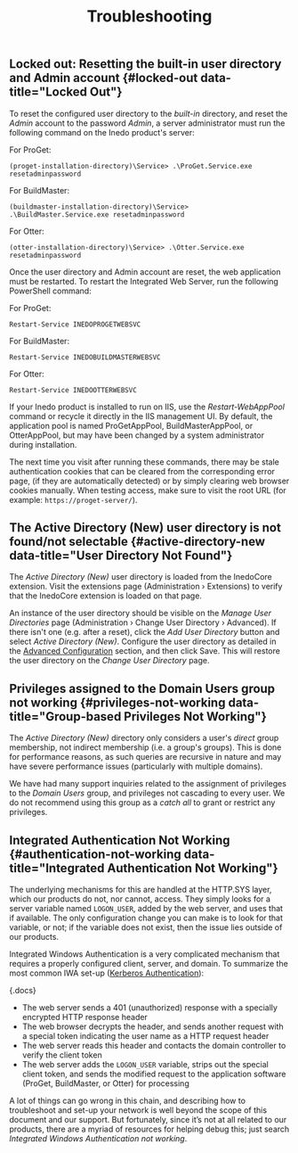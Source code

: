 ﻿---
title: Troubleshooting
sequence: 40
keywords: ldap,active-directory
show-headings-in-nav: true
---

## Locked out: Resetting the built-in user directory and Admin account {#locked-out data-title="Locked Out"}

To reset the configured user directory to the *built-in* directory, and reset the *Admin* account to the password *Admin*, a server administrator must run the following command on the Inedo product's server:

For ProGet:

```
(proget-installation-directory)\Service> .\ProGet.Service.exe resetadminpassword
```

For BuildMaster:

```
(buildmaster-installation-directory)\Service> .\BuildMaster.Service.exe resetadminpassword
```

For Otter:

```
(otter-installation-directory)\Service> .\Otter.Service.exe resetadminpassword
```

Once the user directory and Admin account are reset, the web application must be restarted. To restart the Integrated Web Server, run the following PowerShell command:

For ProGet:

```
Restart-Service INEDOPROGETWEBSVC
```

For BuildMaster:

```
Restart-Service INEDOBUILDMASTERWEBSVC
```

For Otter:

```
Restart-Service INEDOOTTERWEBSVC
```

If your Inedo product is installed to run on IIS, use the *Restart-WebAppPool* command or recycle it directly in the IIS management UI. By default, the application pool is named ProGetAppPool, BuildMasterAppPool, or OtterAppPool, but may have been changed by a system administrator during installation.

The next time you visit after running these commands, there may be stale authentication cookies that can be cleared from the corresponding error page, (if they are automatically detected) or by simply clearing web browser cookies manually. When testing access, make sure to visit the root URL (for example: `https://proget-server/`).

## The Active Directory (New) user directory is not found/not selectable {#active-directory-new data-title="User Directory Not Found"}

The *Active Directory (New)* user directory is loaded from the InedoCore extension. Visit the extensions page (Administration &rsaquo; Extensions) to verify that the InedoCore extension is loaded on that page.

An instance of the user directory should be visible on the *Manage User Directories* page (Administration &rsaquo; Change User Directory &rsaquo; Advanced). If there isn't one (e.g. after a reset), click the *Add User Directory* button and select *Active Directory (New)*. Configure the user directory as detailed in the [Advanced Configuration](/support/documentation/various/ldap/advanced) section, and then click Save. This will restore the user directory on the *Change User Directory* page.

## Privileges assigned to the Domain Users group not working {#privileges-not-working data-title="Group-based Privileges Not Working"}

The *Active Directory (New)* directory only considers a user's *direct* group membership, not indirect membership (i.e. a group's groups). This is done for performance reasons, as such queries are recursive in nature and may have severe performance issues (particularly with multiple domains).

We have had many support inquiries related to the assignment of privileges to the *Domain Users* group, and privileges not cascading to every user. We do not recommend using this group as a *catch all* to grant or restrict any privileges.

## Integrated Authentication Not Working {#authentication-not-working data-title="Integrated Authentication Not Working"}

The underlying mechanisms for this are handled at the HTTP.SYS layer, which our products do not, nor cannot, access. They simply looks for a server variable named `LOGON_USER`, added by the web server, and uses that if available. The only configuration change you can make is to look for that variable, or not; if the variable does not exist, then the issue lies outside of our products.

Integrated Windows Authentication is a very complicated mechanism that requires a properly configured client, server, and domain. To summarize the most common IWA set-up ([Kerberos Authentication](https://technet.microsoft.com/en-us/library/cc772815(v=ws.10).aspx)):

{.docs}
- The web server sends a 401 (unauthorized) response with a specially encrypted HTTP response header
- The web browser decrypts the header, and sends another request with a special token indicating the user name as a HTTP request header
- The web server reads this header and contacts the domain controller to verify the client token
- The web server adds the `LOGON_USER` variable, strips out the special client token, and sends the modified request to the application software (ProGet, BuildMaster, or Otter) for processing

A lot of things can go wrong in this chain, and describing how to troubleshoot and set-up your network is well beyond the scope of this document and our support. But fortunately, since it’s not at all related to our products, there are a myriad of resources for helping debug this; just search *Integrated Windows Authentication not working*.
